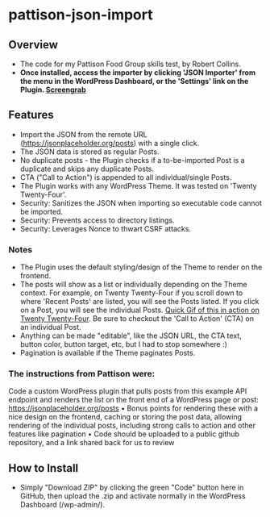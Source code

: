 # pattison-json-import
## Overview
- The code for my Pattison Food Group skills test, by Robert Collins.
- **Once installed, access the importer by clicking 'JSON Importer' from the menu in the WordPress Dashboard, or the 'Settings' link on the Plugin. [Screengrab](https://share.zight.com/p9uB4z7Z)**

## Features
- Import the JSON from the remote URL (https://jsonplaceholder.org/posts) with a single click.
- The JSON data is stored as regular Posts.
- No duplicate posts - the Plugin checks if a to-be-imported Post is a duplicate and skips any duplicate Posts.
- CTA ("Call to Action") is appended to all individual/single Posts.
- The Plugin works with any WordPress Theme. It was tested on 'Twenty Twenty-Four'.
- Security: Sanitizes the JSON when importing so executable code cannot be imported.
- Security: Prevents access to directory listings.
- Security: Leverages Nonce to thwart CSRF attacks.

### Notes
- The Plugin uses the default styling/design of the Theme to render on the frontend.
- The posts will show as a list or individually depending on the Theme context. For example, on Twenty Twenty-Four if you scroll down to where 'Recent Posts' are listed, you will see the Posts listed. If you click on a Post, you will see the individual Posts. [Quick Gif of this in action on Twenty Twenty-Four](https://share.zight.com/2Nu9QAop). Be sure to checkout the 'Call to Action' (CTA) on an individual Post.
- Anything can be made "editable", like the JSON URL, the CTA text, button color, button target, etc, but I had to stop somewhere :)
- Pagination is available if the Theme paginates Posts.

### The instructions from Pattison were:
Code a custom WordPress plugin that pulls posts from this example API endpoint and renders the list on the front end of a WordPress page or post: https://jsonplaceholder.org/posts
• Bonus points for rendering these with a nice design on the frontend, caching or storing the post data, allowing rendering of the individual posts, including strong calls to action and other features like pagination
• Code should be uploaded to a public github repository, and a link shared back for us to review

## How to Install
- Simply "Download ZIP" by clicking the green "Code" button here in GitHub, then upload the .zip and activate normally in the WordPress Dashboard (/wp-admin/).
